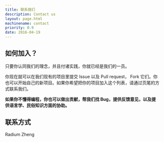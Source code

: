 ```yaml
---
title: 联系我们
description: Contact us
layout: page.html
machinename: contact
priority: 0.9
date: 2016-04-19
---
```


## 如何加入？

只要你认同我们的理念，并且付诸实践，你就已经是我们的一员。

你现在就可以在我们现有的项目里提交 Issue 以及 Pull request， Fork 它们。你也可以开始自己的新项目。如果你希望把你的项目加入这个列表，请通过页尾的方式联系我们。

**如果你不懂得编程，你也可以做出贡献，帮我们找 Bug，提供反馈意见，以及提供语言学、民俗知识方面的协助。**

## 联系方式
Radium Zheng 